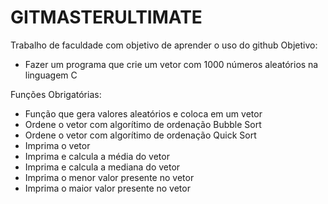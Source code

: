 # GITMASTERULTIMATE
Trabalho de faculdade com objetivo de aprender o uso do github
Objetivo:
- Fazer um programa que crie um vetor com 1000 números aleatórios na linguagem C

Funções Obrigatórias:
- Função que gera valores aleatórios e coloca em um vetor
- Ordene o vetor com algorítimo de ordenação Bubble Sort
- Ordene o vetor com algorítimo de ordenação Quick Sort
- Imprima o vetor
- Imprima e calcula a média do vetor
- Imprima e calcula a mediana do vetor
- Imprima o menor valor presente no vetor
- Imprima o maior valor presente no vetor


